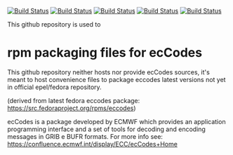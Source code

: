 [![Build Status](https://simc.arpae.it/moncic-ci/eccodes-rpm/rocky8.png)](https://simc.arpae.it/moncic-ci/eccodes-rpm/)
[![Build Status](https://simc.arpae.it/moncic-ci/eccodes-rpm/rocky9.png)](https://simc.arpae.it/moncic-ci/eccodes-rpm/)
[![Build Status](https://simc.arpae.it/moncic-ci/eccodes-rpm/fedora36.png)](https://simc.arpae.it/moncic-ci/eccodes-rpm/)
[![Build Status](https://simc.arpae.it/moncic-ci/eccodes-rpm/fedora38.png)](https://simc.arpae.it/moncic-ci/eccodes-rpm/)
[![Build Status](https://copr.fedorainfracloud.org/coprs/simc/stable/package/eccodes/status_image/last_build.png)](https://copr.fedorainfracloud.org/coprs/simc/stable/package/eccodes/)


This github repository is used to 

# rpm packaging files for ecCodes

This github repository neither hosts nor provide ecCodes sources, it's meant to
host convenience files to package eccodes latest versions not yet in official epel/fedora repository.

(derived from latest fedora eccodes package: https://src.fedoraproject.org/rpms/eccodes)

ecCodes is a package developed by ECMWF which provides an application
programming interface and a set of tools for decoding and encoding messages in
GRIB e BUFR formats. For more info see:
https://confluence.ecmwf.int/display/ECC/ecCodes+Home
